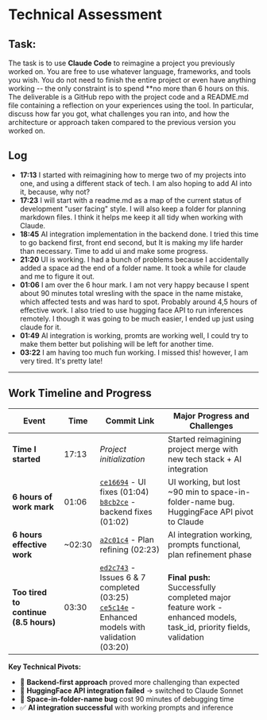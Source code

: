 # Technical Assessment

## Task: 
The task is to use **Claude Code** to reimagine a project you previously worked on. You are free to use whatever language, frameworks, and tools you wish. You do not need to finish the entire project or even have anything working -- the only constraint is to spend **no more than 6 hours on this. The deliverable is a GitHub repo with the project code and a README.md file containing a reflection on your experiences using the tool. In particular, discuss how far you got, what challenges you ran into, and how the architecture or approach taken compared to the previous version you worked on.

## Log
- **17:13** I started with reimagining how to merge two of my projects into one, and using a different stack of tech. I am also hoping to add AI into it, because, why not?
- **17:23** I will start with a readme.md as a map of the current status of development "user facing" style. I will also keep a folder for planning markdown files. I think it helps me keep it all tidy when working with Claude. 
- **18:45** AI integration implementation in the backend done. I tried this time to go backend first, front end second, but It is making my life harder than necessary. Time to add ui and make some progress.
- **21:20** UI is working. I had a bunch of problems because I accidentally added a space ad the end of a folder name. It took a while for claude and me to figure it out. 
- **01:06** I am over the 6 hour mark. I am not very happy because I spent about 90 minutes total wresling with the space in the name mistake, which affected tests and was hard to spot. Probably around 4,5 hours of effective work. I also tried to use hugging face API to run inferences remotely. I though it was going to be much easier, I ended up just using claude for it. 
- **01:49** AI integration is working, promts are working well, I could try to make them better but polishing will be left for another time. 
- **03:22** I am having too much fun working. I missed this! however, I am very tired. It's pretty late!

---

## Work Timeline and Progress

| Event | Time | Commit Link | Major Progress and Challenges |
|-------|------|-------------|------------------------------|
| **Time I started** | 17:13 | *Project initialization* | Started reimagining project merge with new tech stack + AI integration |
| **6 hours of work mark** | 01:06 | [`ce16694`](../../commit/ce16694) - UI fixes (01:04)<br>[`b8cb2ce`](../../commit/b8cb2ce) - backend fixes (01:02) | UI working, but lost ~90 min to space-in-folder-name bug. HuggingFace API pivot to Claude |
| **6 hours effective work** | ~02:30 | [`a2c01c4`](../../commit/a2c01c4) - Plan refining (02:23) | AI integration working, prompts functional, plan refinement phase |
| **Too tired to continue (8.5 hours)** | 03:30 | [`ed2c743`](../../commit/ed2c743) - Issues 6 & 7 completed (03:25)<br>[`ce5c14e`](../../commit/ce5c14e) - Enhanced models with validation (03:20) | **Final push:** Successfully completed major feature work - enhanced models, task_id, priority fields, validation |

**Key Technical Pivots:**
- 🔄 **Backend-first approach** proved more challenging than expected
- 🚫 **HuggingFace API integration failed** → switched to Claude Sonnet
- 🐛 **Space-in-folder-name bug** cost 90 minutes of debugging time
- ✅ **AI integration successful** with working prompts and inference

